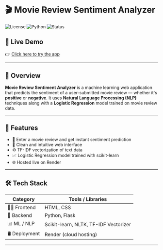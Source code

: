 # 🎬 Movie Review Sentiment Analyzer

![License](https://img.shields.io/badge/license-MIT-blue.svg)
![Python](https://img.shields.io/badge/Python-3.8%2B-blue?logo=python)
![Status](https://img.shields.io/badge/status-Completed-brightgreen)

## 🚀 Live Demo

👉 [Click here to try the app](https://movie-review-sentiment-analyzer-f864.onrender.com/)

---

## 📌 Overview

**Movie Review Sentiment Analyzer** is a machine learning web application that predicts the sentiment of a user-submitted movie review — whether it's **positive** or **negative**. It uses **Natural Language Processing (NLP)** techniques along with a **Logistic Regression** model trained on movie review data.

---

## 🧠 Features

- 📝 Enter a movie review and get instant sentiment prediction
- 💬 Clean and intuitive web interface
- ⚙️ TF-IDF vectorization of text data
- 📈 Logistic Regression model trained with scikit-learn
- 🌐 Hosted live on Render

---

## 🛠️ Tech Stack

| Category        | Tools / Libraries                           |
|-----------------|---------------------------------------------|
| 👨‍💻 Frontend      | HTML, CSS                                  |
| 🧠 Backend       | Python, Flask                              |
| 📊 ML / NLP      | Scikit-learn, NLTK, TF-IDF Vectorizer      |
| 🛢️ Deployment     | Render (cloud hosting)                    |

---

